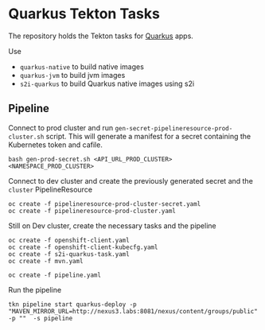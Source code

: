 # Quarkus Tekton Tasks

The repository holds the Tekton tasks for [Quarkus](https://quarkus.io) apps.

Use

- `quarkus-native` to build native images
- `quarkus-jvm` to build jvm images
- `s2i-quarkus` to build Quarkus native images using s2i

## Pipeline

Connect to prod cluster and run `gen-secret-pipelineresource-prod-cluster.sh` script. This will generate a manifest for a secret containing the Kubernetes token and cafile.

```
bash gen-prod-secret.sh <API_URL_PROD_CLUSTER> <NAMESPACE_PROD_CLUSTER>
```

Connect to dev cluster and create the previously generated secret and the `cluster` PipelineResource

```
oc create -f pipelineresource-prod-cluster-secret.yaml
oc create -f pipelineresource-prod-cluster.yaml
```

Still on Dev cluster, create the necessary tasks and the pipeline

```
oc create -f openshift-client.yaml
oc create -f openshift-client-kubecfg.yaml
oc create -f s2i-quarkus-task.yaml
oc create -f mvn.yaml

oc create -f pipeline.yaml
```

Run the pipeline

```
tkn pipeline start quarkus-deploy -p "MAVEN_MIRROR_URL=http://nexus3.labs:8081/nexus/content/groups/public" -p ""  -s pipeline
```

